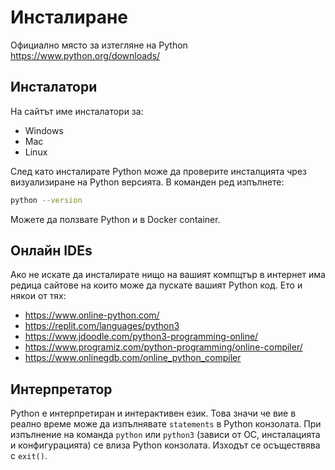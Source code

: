 # Инсталиране

Официално място за изтегляне на Python https://www.python.org/downloads/

## Инсталатори
На сайтът име инсталатори за:
- Windows
- Mac
- Linux

След като инсталирате Python може да проверите инсталцията чрез визуализиране на Python версията. В команден ред изпълнете:
```sh
python --version
```
Можете да ползвате Python и в Docker container.

## Онлайн IDEs
Ако не искате да инсталирате нищо на вашият компщтър в интернет има редица сайтове на които може да пускате вашият Python код.
Ето и някои от тях:
- https://www.online-python.com/
- https://replit.com/languages/python3
- https://www.jdoodle.com/python3-programming-online/
- https://www.programiz.com/python-programming/online-compiler/
- https://www.onlinegdb.com/online_python_compiler

## Интерпретатор
Python е интерпретиран и интерактивен език. Това значи че вие в реално време може да изпълнявате `statements` в Python конзолата.
При изпълнение на команда `python` или `python3` (зависи от ОС, инсталацията и конфигурацията) се влиза Python конзолата. Изходът се осъществява с `exit()`.
